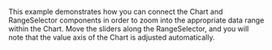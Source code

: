 This example demonstrates how you can connect the Chart and RangeSelector components in&nbsp;order to&nbsp;zoom into the appropriate data range within the Chart. Move the sliders along the RangeSelector, and you will note that the value axis of&nbsp;the Chart is&nbsp;adjusted automatically.